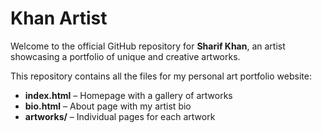 # Khan Artist

Welcome to the official GitHub repository for **Sharif Khan**, an artist showcasing a portfolio of unique and creative artworks.

This repository contains all the files for my personal art portfolio website:

- **index.html** – Homepage with a gallery of artworks  
- **bio.html** – About page with my artist bio  
- **artworks/** – Individual pages for each artwork
